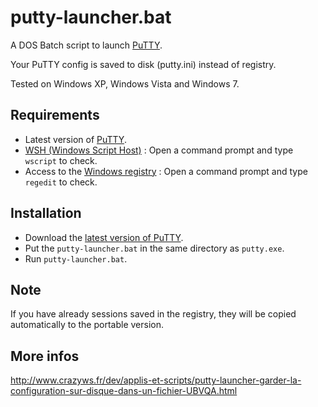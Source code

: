 putty-launcher.bat
==================

A DOS Batch script to launch [PuTTY](http://www.chiark.greenend.org.uk/~sgtatham/putty/).

Your PuTTY config is saved to disk (putty.ini) instead of registry.

Tested on Windows XP, Windows Vista and Windows 7.

Requirements
------------

* Latest version of [PuTTY](http://www.chiark.greenend.org.uk/~sgtatham/putty/).
* [WSH (Windows Script Host)](http://support.microsoft.com/kb/232211) : Open a command prompt and type ``wscript`` to check.
* Access to the [Windows registry](http://support.microsoft.com/kb/256986) : Open a command prompt and type ``regedit`` to check.

Installation
------------

* Download the [latest version of PuTTY](http://the.earth.li/~sgtatham/putty/latest/x86/putty.exe).
* Put the ``putty-launcher.bat`` in the same directory as ``putty.exe``.
* Run ``putty-launcher.bat``.

Note
----

If you have already sessions saved in the registry, they will be copied automatically to the portable version.

More infos
----------

http://www.crazyws.fr/dev/applis-et-scripts/putty-launcher-garder-la-configuration-sur-disque-dans-un-fichier-UBVQA.html
